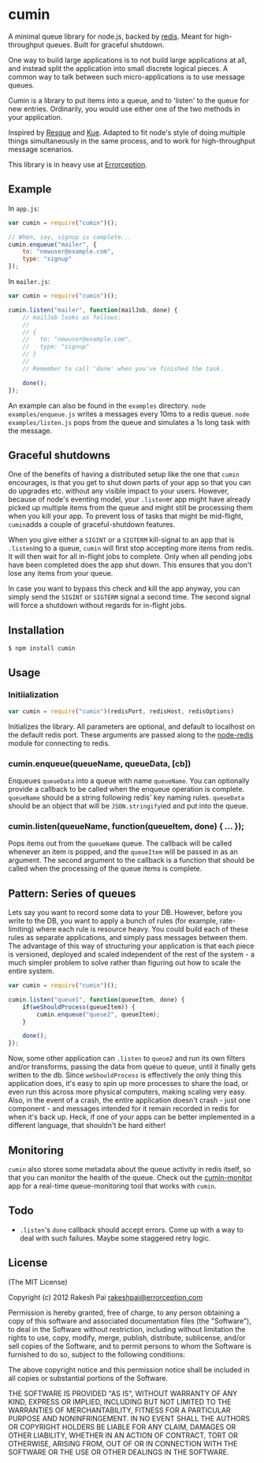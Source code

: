 cumin
======

A minimal queue library for node.js, backed by [redis](http://redis.io/). Meant for high-throughput queues. Built for graceful shutdown.

One way to build large applications is to not build large applications at all, and instead split the application into small discrete logical pieces. A common way to talk between such micro-applications is to use message queues.

Cumin is a library to put items into a queue, and to 'listen' to the queue for new entries. Ordinarily, you would use either one of the two methods in your application.

Inspired by [Resque](https://github.com/defunkt/resque) and [Kue](https://github.com/learnboost/kue). Adapted to fit node's style of doing multiple things simultaneously in the same process, and to work for high-throughput message scenarios.

This library is in heavy use at [Errorception](http://errorception.com/).

## Example

In `app.js`:

```javascript
var cumin = require("cumin")();

// When, say, signup is complete...
cumin.enqueue("mailer", {
    to: "newuser@example.com",
    type: "signup"
});
```

In `mailer.js`:

```javascript
var cumin = require("cumin")();

cumin.listen("mailer", function(mailJob, done) {
    // mailJob looks as follows:
    //
    // {
    //   to: "newuser@example.com",
    //   type: "signup"
    // }
    // 
    // Remember to call 'done' when you've finished the task.

    done();
});
```

An example can also be found in the `examples` directory. `node examples/enqueue.js` writes a messages every 10ms to a redis queue. `node examples/listen.js` pops from the queue and simulates a 1s long task with the message.

## Graceful shutdowns

One of the benefits of having a distributed setup like the one that `cumin` encourages, is that you get to shut down parts of your app so that you can do upgrades etc. without any visible impact to your users. However, because of node's eventing model, your `.listen`er app might have already picked up multiple items from the queue and might still be processing them when you kill your app. To prevent loss of tasks that might be mid-flight, `cumin`adds a couple of graceful-shutdown features.

When you give either a `SIGINT` or a `SIGTERM` kill-signal to an app that is `.listen`ing to a queue, `cumin` will first stop accepting more items from redis. It will then wait for all in-flight jobs to complete. Only when all pending jobs have been completed does the app shut down. This ensures that you don't lose  any items from your queue.

In case you want to bypass this check and kill the app anyway, you can simply send the `SIGINT` or `SIGTERM` signal a second time. The second signal will force a shutdown without regards for in-flight jobs.

## Installation

    $ npm install cumin

## Usage

### Initiialization

```javascript
var cumin = require("cumin")(redisPort, redisHost, redisOptions)
```

Initializes  the library. All parameters are optional, and default to localhost on the default redis port. These arguments are passed along to the [node-redis](https://github.com/mranney/node_redis#rediscreateclientport-host-options) module for connecting to redis.

### cumin.enqueue(queueName, queueData, [cb])

Enqueues `queueData` into a queue with name `queueName`. You can optionally provide a callback to be called when the enqueue operation is complete. `queueName` should be a string following redis' key naming rules. `queueData` should be an object that will be `JSON.stringify`ied and put into the queue.

### cumin.listen(queueName, function(queueItem, done) { ... });

Pops items out from the `queueName` queue. The callback will be called whenever an item is popped, and the `queueItem` will be passed in as an argument. The second argument to the callback is a function that should be called when the processing of the queue items is complete.

## Pattern: Series of queues

Lets say you want to record some data to your DB. However, before you write to the DB, you want to apply a bunch of rules (for example, rate-limiting) where each rule is resource heavy. You could build each of these rules as separate applications, and simply pass messages between them. The advantage of this way of structuring your application is that each piece is versioned, deployed and scaled independent of the rest of the system - a much simpler problem to solve rather than figuring out how to scale the entire system.

```javascript
var cumin = require("cumin")();

cumin.listen("queue1", function(queueItem, done) {
    if(weShouldProcess(queueItem)) {
        cumin.enqueue("queue2", queueItem);
    }

    done();
});
```

Now, some other application can `.listen` to `queue2` and run its own filters and/or transforms, passing the data from queue to queue, until it finally gets written to the db. Since `weShouldProcess` is effectively the only thing this application does, it's easy to spin up more processes to share the load, or even run this across more physical computers, making scaling very easy. Also, in the event of a crash, the entire application doesn't crash - just one component - and messages intended for it remain recorded in redis for when it's back up. Heck, if one of your apps can be better implemented in a different language, that shouldn't be hard either!

## Monitoring

`cumin` also stores some metadata about the queue activity in redis itself, so that you can monitor the health of the queue. Check out the [cumin-monitor](https://github.com/errorception/cumin-monitor) app for a real-time queue-monitoring tool that works with `cumin`.

## Todo

* `.listen`'s `done` callback should accept errors. Come up with a way to deal with such failures. Maybe some staggered retry logic.

## License

(The MIT License)

Copyright (c) 2012 Rakesh Pai <rakeshpai@errorception.com>

Permission is hereby granted, free of charge, to any person obtaining a copy of this software and associated documentation files (the "Software"), to deal in the Software without restriction, including without limitation the rights to use, copy, modify, merge, publish, distribute, sublicense, and/or sell copies of the Software, and to permit persons to whom the Software is furnished to do so, subject to the following conditions:

The above copyright notice and this permission notice shall be included in all copies or substantial portions of the Software.

THE SOFTWARE IS PROVIDED "AS IS", WITHOUT WARRANTY OF ANY KIND, EXPRESS OR IMPLIED, INCLUDING BUT NOT LIMITED TO THE WARRANTIES OF MERCHANTABILITY, FITNESS FOR A PARTICULAR PURPOSE AND NONINFRINGEMENT. IN NO EVENT SHALL THE AUTHORS OR COPYRIGHT HOLDERS BE LIABLE FOR ANY CLAIM, DAMAGES OR OTHER LIABILITY, WHETHER IN AN ACTION OF CONTRACT, TORT OR OTHERWISE, ARISING FROM, OUT OF OR IN CONNECTION WITH THE SOFTWARE OR THE USE OR OTHER DEALINGS IN THE SOFTWARE.